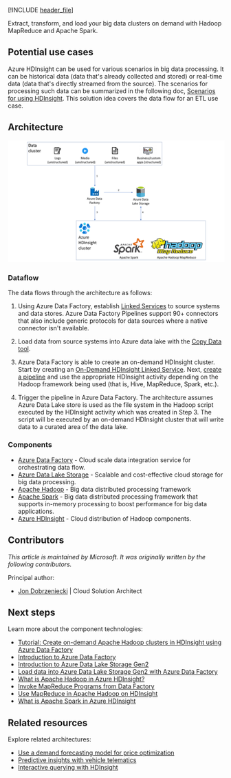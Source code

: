[!INCLUDE [header_file](../../../includes/sol-idea-header.md)]

Extract, transform, and load your big data clusters on demand with Hadoop MapReduce and Apache Spark.

## Potential use cases

Azure HDInsight can be used for various scenarios in big data processing. It can be historical data (data that's already collected and stored) or real-time data (data that's directly streamed from the source). The scenarios for processing such data can be summarized in the following doc, [Scenarios for using HDInsight](/azure/hdinsight/hdinsight-overview#scenarios-for-using-hdinsight). This solution idea covers the data flow for an ETL use case.

## Architecture

![Architecture diagram](../media/extract-transform-and-load-using-hdinsight.png)

### Dataflow

The data flows through the architecture as follows:

1. Using Azure Data Factory, establish [Linked Services](/azure/data-factory/concepts-linked-services) to source systems and data stores. Azure Data Factory Pipelines support 90+ connectors that also include generic protocols for data sources where a native connector isn't available.

1. Load data from source systems into Azure data lake with the [Copy Data tool](/azure/data-factory/quickstart-create-data-factory-copy-data-tool#start-the-copy-data-tool).

1. Azure Data Factory is able to create an on-demand HDInsight cluster. Start by creating an [On-Demand HDInsight Linked Service](/azure/hdinsight/hdinsight-hadoop-create-linux-clusters-adf#create-an-on-demand-hdinsight-linked-service). Next, [create a pipeline](/azure/hdinsight/hdinsight-hadoop-create-linux-clusters-adf#create-a-pipeline) and use the appropriate HDInsight activity depending on the Hadoop framework being used (that is, Hive, MapReduce, Spark, etc.).

1. Trigger the pipeline in Azure Data Factory. The architecture assumes Azure Data Lake store is used as the file system in the Hadoop script executed by the HDInsight activity which was created in Step 3. The script will be executed by an on-demand HDInsight cluster that will write data to a curated area of the data lake.

### Components

- [Azure Data Factory](https://azure.microsoft.com/services/data-factory) - Cloud scale data integration service for orchestrating data flow.
- [Azure Data Lake Storage](https://azure.microsoft.com/services/storage/data-lake-storage) - Scalable and cost-effective cloud storage for big data processing.
- [Apache Hadoop](http://hadoop.apache.org) - Big data distributed processing framework
- [Apache Spark](http://spark.apache.org) - Big data distributed processing framework that supports in-memory processing to boost performance for big data applications.
- [Azure HDInsight](https://azure.microsoft.com/services/hdinsight) - Cloud distribution of Hadoop components.

## Contributors

*This article is maintained by Microsoft. It was originally written by the following contributors.*

Principal author:

 * [Jon Dobrzeniecki](https://www.linkedin.com/in/jonathan-dobrzeniecki) | Cloud Solution Architect

## Next steps

Learn more about the component technologies:

- [Tutorial: Create on-demand Apache Hadoop clusters in HDInsight using Azure Data Factory](/azure/hdinsight/hdinsight-hadoop-create-linux-clusters-adf)
- [Introduction to Azure Data Factory](/azure/data-factory/v1/data-factory-introduction)
- [Introduction to Azure Data Lake Storage Gen2](/azure/storage/blobs/data-lake-storage-introduction)
- [Load data into Azure Data Lake Storage Gen2 with Azure Data Factory](/azure/data-factory/load-azure-data-lake-storage-gen2)
- [What is Apache Hadoop in Azure HDInsight?](/azure/hdinsight/hadoop/apache-hadoop-introduction)
- [Invoke MapReduce Programs from Data Factory](/azure/data-factory/v1/data-factory-map-reduce)
- [Use MapReduce in Apache Hadoop on HDInsight](/azure/hdinsight/hadoop/hdinsight-use-mapreduce)
- [What is Apache Spark in Azure HDInsight](/azure/hdinsight/spark/apache-spark-overview)

## Related resources

Explore related architectures:

- [Use a demand forecasting model for price optimization](./demand-forecasting-price-optimization-marketing.yml)
- [Predictive insights with vehicle telematics](./predictive-insights-with-vehicle-telematics.yml)
- [Interactive querying with HDInsight](./interactive-querying-with-hdinsight.yml)
